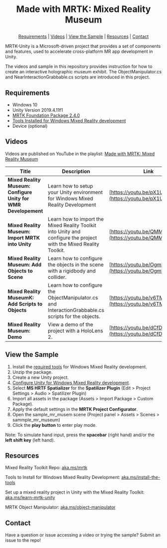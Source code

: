 # <p align="center">Made with MRTK: Mixed Reality Museum</p>
<p align="center">
  <a href="https://github.com/aprilspeight/mrtk-mr-museum/blob/master/README.md#requirements">Requirements</a> |
  <a href="https://github.com/aprilspeight/mrtk-mr-museum/blob/master/README.md#videos">Videos</a> |
  <a href="https://github.com/aprilspeight/mrtk-mr-museum/blob/master/README.md#view-the-sample">View the Sample</a> | 
  <a href="https://github.com/aprilspeight/mrtk-mr-museum/blob/master/README.md#resources">Resources</a> | 
  <a href="https://github.com/aprilspeight/mrtk-mr-museum/blob/master/README.md#contact">Contact</a>
</p>

MRTK-Unity is a Microsoft-driven project that provides a set of components and features, used to accelerate cross-platform MR app development in Unity.

The videos and sample in this repository provides instruction for how to create an interactive holographic museum exhibit. The ObjectManipulator.cs and NearInteractionGrabbable.cs scripts are introduced in this project.

## Requirements

- Windows 10
- Unity Version 2019.4.11f1
- [MRTK Foundation Package 2.4.0](https://github.com/microsoft/MixedRealityToolkit-Unity/releases/tag/v2.4.0)
- [Tools Installed for Windows Mixed Reality development](https://docs.microsoft.com/en-us/windows/mixed-reality/develop/install-the-tools?tabs=unity)
- Device (optional)

## Videos

Videos are published on YouTube in the playlist: [Made with MRTK: Mixed Reality Museum](https://www.youtube.com/c/vogueandcode)

|  Title |  Description |  Link |
|---|---|---|
| **Mixed Reality Museum: Configure Unity for WMR Developement**  | Learn how to setup your Unity environment for Windows Mixed Reality Development  |  [https://youtu.be/pX1UJ4u6Ulc](https://youtu.be/pX1UJ4u6Ulc ) |
| **Mixed Reality Museum: Import MRTK into Unity** |  Learn how to import the Mixed Reality Toolkit into Unity and configure the project with the Mixed Reality Toolkit. | [https://youtu.be/QMMXyiK4p7c](https://youtu.be/QMMXyiK4p7c)|
| **Mixed Reality Museum: Add Objects to Scene**  | Learn how to configure the objects in the scene with a rigidbody and collider.  |  [https://youtu.be/OgmLNPXIHgk](https://youtu.be/OgmLNPXIHgk) |
| **Mixed Reality MuseumK: Add Scripts to Objects**  | Learn how to configure the ObjectManipulator.cs and InteractionGrabbable.cs scripts for the objects. |  [https://youtu.be/v6TMBb_aG_U](https://youtu.be/v6TMBb_aG_U)|
| **Mixed Reality Museum: Demo**  |  View a demo of the project with a HoloLens 2. | [https://youtu.be/dCfDz10a6-8](https://youtu.be/dCfDz10a6-8) |

## View the Sample

1. Install the [required tools](https://aka.ms/install-the-tools) for Windows Mixed Reality development.
2. Unzip the package.
3. Create a new Unity project.
4. [Configure Unity for Windows Mixed Reality development](https://aka.ms/learn-mrtk-unity).
5. Select **MS HRTF Spatializer** for the **Spatilizer Plugin** (Edit > Project Settings > Audio > Spatilizer Plugin)
5. Import all assets in the package (Assets > Import Package > Custom Package).
6. Apply the default settings in the **MRTK Project Configurator**.
7. Open the sample_mr_musem scene (Project panel > Assets > Scenes > sammple_mr_museum)
8. Click the **play button** to enter play mode.

Note: To simulate hand input, press the **spacebar** (right hand) and/or the **left shift key** (left hand).

## Resources

Mixed Reality Toolkit Repo: [aka.ms/mrtk](https://aka.ms/mrtk)

Tools to Install for Windows Mixed Reality Development: [aka.ms/install-the-tools](https://aka.ms/install-the-tools)

Set up a mixed reality project in Unity with the Mixed Reality Toolkit: [aka.ms/learn-mrtk-unity](https://aka.ms/learn-mrtk-unity)

MRTK Object Manipulator: [aka.ms/object-manipulator](https://aka.ms/object-manipulator)

## Contact

Have a question or issue accessing a video or trying the sample? Submit an issue to the repo!
